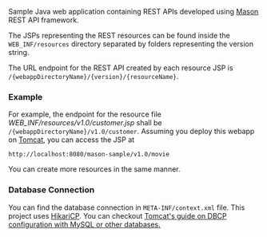 Sample Java web application containing REST APIs developed using <a href="https://github.com/metamug/mason" target="_blank">Mason</a> REST API framework.

The JSPs representing the REST resources can be found inside the `WEB_INF/resources` directory separated by folders representing the version string. 

The URL endpoint for the REST API created by each resource JSP is `/{webappDirectoryName}/{version}/{resourceName}`. 

### Example

For example, the endpoint for the resource file *WEB_INF/resources/v1.0/customer.jsp* shall be `/{webappDirectoryName}/v1.0/customer`.
Assuming you deploy this webapp on [Tomcat](http://tomcat.apache.org/), you can access the JSP at 

```
http://localhost:8080/mason-sample/v1.0/movie
```

You can create more resources in the same manner.

### Database Connection

You can find the database connection in `META-INF/context.xml` file. This project uses <a href="https://github.com/brettwooldridge/HikariCP" target="_blank">HikariCP</a>.
You can checkout [Tomcat's guide on DBCP configuration with MySQL or other databases.](https://tomcat.apache.org/tomcat-9.0-doc/jndi-datasource-examples-howto.html#MySQL_DBCP_2_Example)
